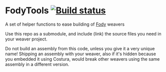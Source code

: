 # FodyTools [![Build status](https://ci.appveyor.com/api/projects/status/drd0r8bs2835c88t?svg=true)](https://ci.appveyor.com/project/tom-englert/fodytools)
A set of helper functions to ease building of [Fody](https://github.com/Fody/Fody/) weavers

Use this repo as a submodule, and include (link) the source files you need in your weaver project.

Do not build an assembly from this code, unless you give it a very unique name! 
Shipping an assembly with your weaver, also if it's hidden because you embedded it using Costura, would break other weavers using the same assembly in a different version.

